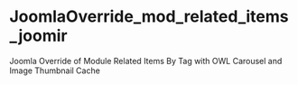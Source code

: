 # JoomlaOverride_mod_related_items_joomir
Joomla Override of Module Related Items By Tag with OWL Carousel and Image Thumbnail Cache
